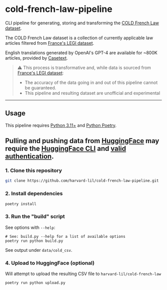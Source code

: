 # cold-french-law-pipeline

CLI pipeline for generating, storing and transforming the [COLD French Law dataset](https://huggingface.co/datasets/harvard-lil/cold-french-law).

The COLD French Law dataset is a collection of currently applicable law articles filtered from [France's LEGI dataset](https://www.data.gouv.fr/fr/datasets/legi-codes-lois-et-reglements-consolides/). 

English translations generated by OpenAI's GPT-4 are available for ~800K articles, provided by [Casetext](https://casetext.com/).

> ⚠️ This process is transformative and, while data is sourced from [France's LEGI dataset](https://www.data.gouv.fr/fr/datasets/legi-codes-lois-et-reglements-consolides/):
> - The accuracy of the data going in and out of this pipeline cannot be guaranteed.  
> - This pipeline and resulting dataset are unofficial and experimental

---

## Usage

This pipeline requires [Python 3.11+](https://www.python.org/) and [Python Poetry](https://python-poetry.org/).

Pulling and pushing data from [HuggingFace](https://huggingface.co/) may require the [HuggingFace CLI](https://huggingface.co/docs/huggingface_hub/en/guides/cli) and [valid authentication](https://huggingface.co/docs/huggingface_hub/en/guides/cli#huggingface-cli-login).
-

### 1. Clone this repository
```bash
git clone https://github.com/harvard-lil/cold-french-law-pipeline.git
```

### 2. Install dependencies
```bash
poetry install
```

### 3. Run the "build" script
See options with `--help`:
```
# See: build.py --help for a list of available options
poetry run python build.py
```

See output under `data/cold_csv`.

### 4. Upload to HuggingFace (optional)
Will attempt to upload the resulting CSV file to `harvard-lil/cold-french-law`

```
poetry run python upload.py
```